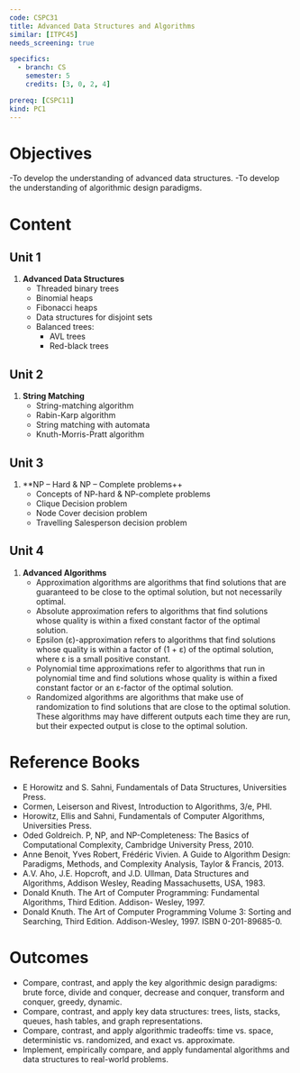 ```yaml
---
code: CSPC31
title: Advanced Data Structures and Algorithms
similar: [ITPC45]
needs_screening: true

specifics:
  - branch: CS
    semester: 5
    credits: [3, 0, 2, 4]

prereq: [CSPC11]
kind: PC1
---
```


# Objectives

-To develop the understanding of advanced data structures.
-To develop the understanding of algorithmic design paradigms.

# Content

## Unit 1

1. **Advanced Data Structures**
    - Threaded binary trees
    - Binomial heaps
    - Fibonacci heaps
    - Data structures for disjoint sets
    - Balanced trees:
        - AVL trees
        - Red-black trees

## Unit 2

1. **String Matching**
    - String-matching algorithm
    - Rabin-Karp algorithm
    - String matching with automata
    - Knuth-Morris-Pratt algorithm

## Unit 3

1. **NP – Hard & NP – Complete problems++
    - Concepts of NP-hard & NP-complete problems
    - Clique Decision problem
    - Node Cover decision problem
    - Travelling Salesperson decision problem

## Unit 4

1. **Advanced Algorithms**
    - Approximation algorithms are algorithms that find solutions that are guaranteed to be close to the optimal solution, but not necessarily optimal.
    - Absolute approximation refers to algorithms that find solutions whose quality is within a fixed constant factor of the optimal solution.
    - Epsilon (ε)-approximation refers to algorithms that find solutions whose quality is within a factor of (1 + ε) of the optimal solution, where ε is a small positive constant.
    - Polynomial time approximations refer to algorithms that run in polynomial time and find solutions whose quality is within a fixed constant factor or an ε-factor of the optimal solution.
    - Randomized algorithms are algorithms that make use of randomization to find solutions that are close to the optimal solution. These algorithms may have different outputs each time they are run, but their expected output is close to the optimal solution.

# Reference Books

- E Horowitz and S. Sahni, Fundamentals of Data Structures, Universities Press.
- Cormen, Leiserson and Rivest, Introduction to Algorithms, 3/e, PHI.
- Horowitz, Ellis and Sahni, Fundamentals of Computer Algorithms, Universities Press.
- Oded Goldreich. P, NP, and NP-Completeness: The Basics of Computational Complexity, Cambridge University Press, 2010.
- Anne Benoit, Yves Robert, Frédéric Vivien. A Guide to Algorithm Design: Paradigms, Methods, and Complexity Analysis, Taylor & Francis, 2013.
- A.V. Aho, J.E. Hopcroft, and J.D. Ullman, Data Structures and Algorithms, Addison Wesley, Reading Massachusetts, USA, 1983.
- Donald Knuth. The Art of Computer Programming: Fundamental Algorithms, Third Edition. Addison- Wesley, 1997.
- Donald Knuth. The Art of Computer Programming Volume 3: Sorting and Searching, Third Edition. Addison-Wesley, 1997. ISBN 0-201-89685-0.

# Outcomes

- Compare, contrast, and apply the key algorithmic design paradigms: brute force, divide and conquer, decrease and conquer, transform and conquer, greedy, dynamic.
- Compare, contrast, and apply key data structures: trees, lists, stacks, queues, hash tables, and graph representations.
- Compare, contrast, and apply algorithmic tradeoffs: time vs. space, deterministic vs. randomized, and exact vs. approximate.
- Implement, empirically compare, and apply fundamental algorithms and data structures to real-world problems.
